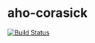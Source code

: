 # aho-corasick

[![Build Status](https://travis-ci.org/shineware/aho-corasick.svg?branch=master)](https://travis-ci.org/shineware/aho-corasick)

